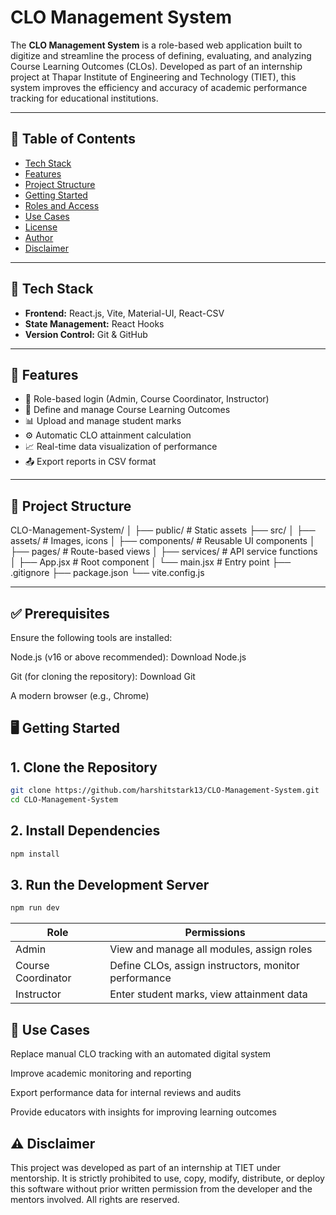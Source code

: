 # CLO Management System

The **CLO Management System** is a role-based web application built to digitize and streamline the process of defining, evaluating, and analyzing Course Learning Outcomes (CLOs). Developed as part of an internship project at Thapar Institute of Engineering and Technology (TIET), this system improves the efficiency and accuracy of academic performance tracking for educational institutions.

---

## 📌 Table of Contents

- [Tech Stack](#-tech-stack)
- [Features](#-features)
- [Project Structure](#-project-structure)
- [Getting Started](#-getting-started)
- [Roles and Access](#-roles-and-access)
- [Use Cases](#-use-cases)
- [License](#-license)
- [Author](#-author)
- [Disclaimer](#-disclaimer)

---

## 🔧 Tech Stack

- **Frontend:** React.js, Vite, Material-UI, React-CSV
- **State Management:** React Hooks
- **Version Control:** Git & GitHub

---

## 🚀 Features

- 🔐 Role-based login (Admin, Course Coordinator, Instructor)
- 📄 Define and manage Course Learning Outcomes
- 📊 Upload and manage student marks
- ⚙️ Automatic CLO attainment calculation
- 📈 Real-time data visualization of performance
- 📤 Export reports in CSV format

---

## 📁 Project Structure

CLO-Management-System/
│
├── public/ # Static assets
├── src/
│ ├── assets/ # Images, icons
│ ├── components/ # Reusable UI components
│ ├── pages/ # Route-based views
│ ├── services/ # API service functions
│ ├── App.jsx # Root component
│ └── main.jsx # Entry point
├── .gitignore
├── package.json
└── vite.config.js


---

## ✅ Prerequisites
Ensure the following tools are installed:

Node.js (v16 or above recommended): Download Node.js

Git (for cloning the repository): Download Git

A modern browser (e.g., Chrome)

## 🖥️ Getting Started

## 1. Clone the Repository

```bash
git clone https://github.com/harshitstark13/CLO-Management-System.git
cd CLO-Management-System
```

## 2. Install Dependencies
```bash
npm install
```
## 3. Run the Development Server
```bash
npm run dev
```

| Role               | Permissions                                          |
| ------------------ | ---------------------------------------------------- |
| Admin              | View and manage all modules, assign roles            |
| Course Coordinator | Define CLOs, assign instructors, monitor performance |
| Instructor         | Enter student marks, view attainment data            |


## 📌 Use Cases
Replace manual CLO tracking with an automated digital system

Improve academic monitoring and reporting

Export performance data for internal reviews and audits

Provide educators with insights for improving learning outcomes


## ⚠️ Disclaimer
This project was developed as part of an internship at TIET under mentorship.
It is strictly prohibited to use, copy, modify, distribute, or deploy this software without prior written permission from the developer and the mentors involved.
All rights are reserved.
